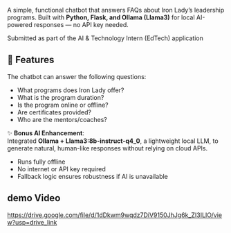 A simple, functional chatbot that answers FAQs about Iron Lady’s leadership programs. Built with **Python, Flask, and Ollama (Llama3)** for local AI-powered responses — no API key needed.

Submitted as part of the AI & Technology Intern (EdTech) application

## 💬 Features
The chatbot can answer the following questions:
- What programs does Iron Lady offer?
- What is the program duration?
- Is the program online or offline?
- Are certificates provided?
- Who are the mentors/coaches?

✨ **Bonus AI Enhancement**:  
Integrated **Ollama + Llama3:8b-instruct-q4_0**, a lightweight local LLM, to generate natural, human-like responses without relying on cloud APIs.

- Runs fully offline
- No internet or API key required
- Fallback logic ensures robustness if AI is unavailable

  
## demo Video
https://drive.google.com/file/d/1dDkwm9wqdz7DiV9150JhJg6k_ZI3ILIO/view?usp=drive_link
